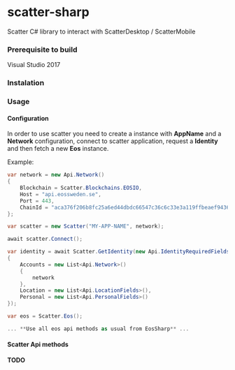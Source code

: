 # scatter-sharp
Scatter C# library to interact with ScatterDesktop / ScatterMobile

### Prerequisite to build

Visual Studio 2017 

### Instalation


### Usage

#### Configuration

In order to use scatter you need to create a instance with **AppName** and a **Network** configuration, connect to scatter application, request a **Identity** and then fetch a new **Eos** instance.

Example:

```csharp
var network = new Api.Network()
{
    Blockchain = Scatter.Blockchains.EOSIO,
    Host = "api.eossweden.se",
    Port = 443,
    ChainId = "aca376f206b8fc25a6ed44dbdc66547c36c6c33e3a119ffbeaef943642f0e906"
};

var scatter = new Scatter("MY-APP-NAME", network);

await scatter.Connect();

var identity = await Scatter.GetIdentity(new Api.IdentityRequiredFields()
{
    Accounts = new List<Api.Network>()
    {
        network
    },
    Location = new List<Api.LocationFields>(),
    Personal = new List<Api.PersonalFields>()
});

var eos = Scatter.Eos();

... **Use all eos api methods as usual from EosSharp** ...
```

#### Scatter Api methods

**TODO**
